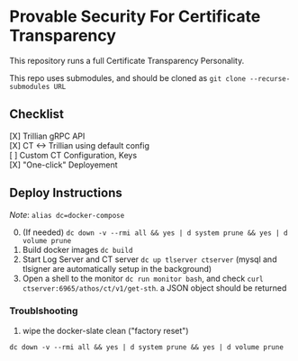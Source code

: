 # Provable Security For Certificate Transparency #

This repository runs a full Certificate Transparency Personality.

This repo uses submodules, and should be cloned as `git clone --recurse-submodules URL`

## Checklist ##
[X] Trillian gRPC API\
[X] CT <-> Trillian using default config\
[ ] Custom CT Configuration, Keys\
[X] "One-click" Deployement

## Deploy Instructions ##

*Note*: `alias dc=docker-compose`

0. (If needed) `dc down -v --rmi all && yes | d system prune && yes | d volume prune`
1. Build docker images `dc build`
2. Start Log Server and CT server `dc up tlserver ctserver` (mysql and tlsigner are automatically setup in the background)
3. Open a shell to the monitor `dc run monitor bash`, and check `curl ctserver:6965/athos/ct/v1/get-sth`. a JSON object should be returned

### Troublshooting ###
1. wipe the docker-slate clean ("factory reset")
```
dc down -v --rmi all && yes | d system prune && yes | d volume prune
```


